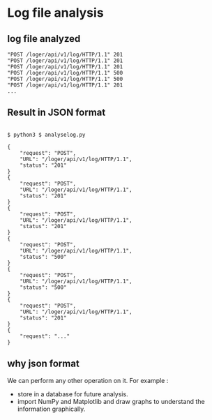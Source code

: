 # Log file analysis

## log file analyzed
```
"POST /loger/api/v1/log/HTTP/1.1" 201
"POST /loger/api/v1/log/HTTP/1.1" 201
"POST /loger/api/v1/log/HTTP/1.1" 201
"POST /loger/api/v1/log/HTTP/1.1" 500
"POST /loger/api/v1/log/HTTP/1.1" 500
"POST /loger/api/v1/log/HTTP/1.1" 201
...

```



## Result in JSON format
```

$ python3 $ analyselog.py

{
    "request": "POST",
    "URL": "/loger/api/v1/log/HTTP/1.1",
    "status": "201"
}
{
    "request": "POST",
    "URL": "/loger/api/v1/log/HTTP/1.1",
    "status": "201"
}
{
    "request": "POST",
    "URL": "/loger/api/v1/log/HTTP/1.1",
    "status": "201"
}
{
    "request": "POST",
    "URL": "/loger/api/v1/log/HTTP/1.1",
    "status": "500"
}
{
    "request": "POST",
    "URL": "/loger/api/v1/log/HTTP/1.1",
    "status": "500"
}
{
    "request": "POST",
    "URL": "/loger/api/v1/log/HTTP/1.1",
    "status": "201"
}
{
    "request": "..."
}
```
## why json format

We can perform any other operation on it. 
For example :
* store in a database for future analysis.
* import NumPy and Matplotlib and draw graphs to understand the information graphically. 
